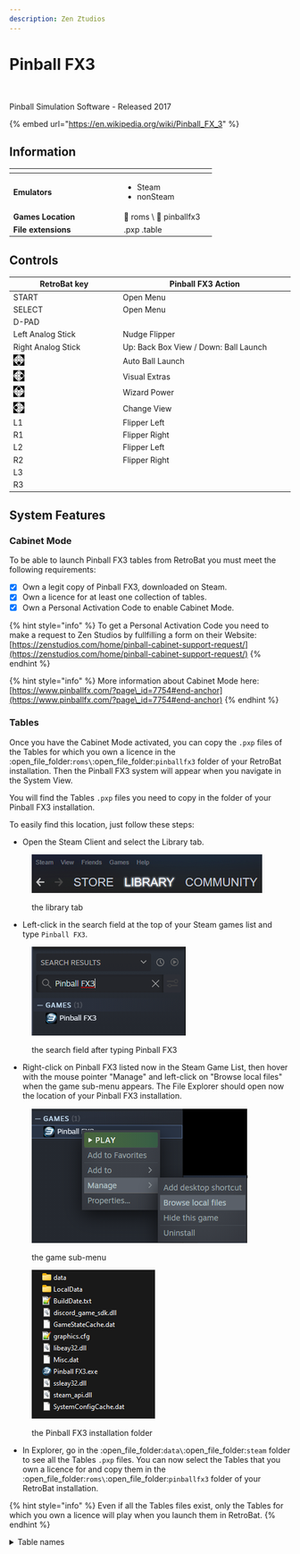```yaml
---
description: Zen Ztudios
---
```


# Pinball FX3

<div align="left">

<figure><img src="https://raw.githubusercontent.com/fabricecaruso/es-theme-carbon/55ff14aa79c95ecc70133072e6ac19fed3555b56/art/logos/pinballfx3.svg" alt=""><figcaption></figcaption></figure>

</div>

Pinball Simulation Software - Released 2017

{% embed url="https://en.wikipedia.org/wiki/Pinball_FX_3" %}

## Information

<table data-header-hidden><thead><tr><th width="184"></th><th></th><th data-hidden></th></tr></thead><tbody><tr><td><strong>Emulators</strong></td><td><ul><li>Steam</li><li>nonSteam</li></ul></td><td></td></tr><tr><td><strong>Games Location</strong></td><td><span data-gb-custom-inline data-tag="emoji" data-code="1f4c2">📂</span> roms \ <span data-gb-custom-inline data-tag="emoji" data-code="1f4c2">📂</span> pinballfx3</td><td></td></tr><tr><td><strong>File extensions</strong></td><td>.pxp .table</td><td></td></tr></tbody></table>

## Controls

<table><thead><tr><th width="258">RetroBat key</th><th width="443">Pinball FX3 Action</th></tr></thead><tbody><tr><td>START</td><td>Open Menu</td></tr><tr><td>SELECT</td><td>Open Menu</td></tr><tr><td>D-PAD</td><td></td></tr><tr><td>Left Analog Stick</td><td>Nudge Flipper</td></tr><tr><td>Right Analog Stick</td><td>Up: Back Box View / Down: Ball Launch</td></tr><tr><td><img src="../../../.gitbook/assets/image (30).png" alt="A"></td><td>Auto Ball Launch</td></tr><tr><td><img src="../../../.gitbook/assets/image (16).png" alt="B"></td><td>Visual Extras</td></tr><tr><td><img src="../../../.gitbook/assets/image (50).png" alt="" data-size="original"></td><td>Wizard Power</td></tr><tr><td><img src="../../../.gitbook/assets/image (48).png" alt="" data-size="line"></td><td>Change View</td></tr><tr><td>L1</td><td>Flipper Left</td></tr><tr><td>R1</td><td>Flipper Right</td></tr><tr><td>L2</td><td>Flipper Left</td></tr><tr><td>R2</td><td>Flipper Right</td></tr><tr><td>L3</td><td></td></tr><tr><td>R3</td><td></td></tr></tbody></table>

## System Features

### Cabinet Mode

To be able to launch Pinball FX3 tables from RetroBat you must meet the following requirements:

* [x] Own a legit copy of Pinball FX3, downloaded on Steam.
* [x] Own a licence for at least one collection of tables.
* [x] Own a Personal Activation Code to enable Cabinet Mode.

{% hint style="info" %}
To get a Personal Activation Code you need to make a request to Zen Studios by fullfilling a form on their Website:\
[https://zenstudios.com/home/pinball-cabinet-support-request/](https://zenstudios.com/home/pinball-cabinet-support-request/)
{% endhint %}

{% hint style="info" %}
More information about Cabinet Mode here:\
[https://www.pinballfx.com/?page\_id=7754#end-anchor](https://www.pinballfx.com/?page\_id=7754#end-anchor)
{% endhint %}

### Tables

Once you have the Cabinet Mode activated, you can copy the `.pxp` files of the Tables for which you own a licence in the :open\_file\_folder:`roms\`:open\_file\_folder:`pinballfx3` folder of your RetroBat installation. Then the Pinball FX3 system will appear when you navigate in the System View.

You will find the Tables `.pxp` files you need to copy in the folder of your Pinball FX3 installation.&#x20;

To easily find this location, just follow these steps:

* Open the Steam Client and select the Library tab.

<div align="left">

<figure><img src="../../../.gitbook/assets/image (37).png" alt=""><figcaption><p>the library tab</p></figcaption></figure>

</div>

* Left-click in the search field at the top of your Steam games list and type `Pinball FX3`.

<div align="left">

<figure><img src="../../../.gitbook/assets/image (9).png" alt=""><figcaption><p>the search field after typing Pinball FX3</p></figcaption></figure>

</div>

* Right-click on Pinball FX3 listed now in the Steam Game List, then hover with the mouse pointer "Manage" and left-click on "Browse local files" when the game sub-menu appears. The File Explorer should open now the location of your Pinball FX3 installation.

<div align="left">

<figure><img src="../../../.gitbook/assets/image (23).png" alt=""><figcaption><p>the game sub-menu</p></figcaption></figure>

</div>

<div align="left">

<figure><img src="../../../.gitbook/assets/image (46).png" alt=""><figcaption><p>the Pinball FX3 installation folder</p></figcaption></figure>

</div>

* In Explorer, go in the :open\_file\_folder:`data\`:open\_file\_folder:`steam` folder to see all the Tables `.pxp` files. You can now select the Tables that you own a licence for and copy them in the :open\_file\_folder:`roms\`:open\_file\_folder:`pinballfx3` folder of your RetroBat installation.

{% hint style="info" %}
Even if all the Tables files exist, only the Tables for which you own a licence will play when you launch them in RetroBat.
{% endhint %}

<details>

<summary>Table names</summary>

Aliens&#x20;

Alien\_Isolation&#x20;

Alien\_vs\_Predator&#x20;

AmericanDad&#x20;

Amusement\_Park&#x20;

Archer&#x20;

Atlantis&#x20;

BALLY\_Attack\_from\_Mars&#x20;

BALLY\_BlackRose&#x20;

BALLY\_Champion\_Pub&#x20;

BALLY\_Cirqus\_Voltaire&#x20;

BALLY\_Creature\_from\_the\_Black\_Lagoon&#x20;

BALLY\_Dr\_Dude&#x20;

BALLY\_Party\_Zone&#x20;

BALLY\_Safe\_Cracker&#x20;

BALLY\_TheatreOfMagic

&#x20;BETHESDA\_Doom&#x20;

BETHESDA\_Fallout&#x20;

BETHESDA\_Skyrim&#x20;

BioLab&#x20;

BobsBurgers&#x20;

CastleStorm&#x20;

Citadel&#x20;

EarthDefense&#x20;

Eldorado&#x20;

Excalibur&#x20;

FamilyGuy&#x20;

Hercules&#x20;

Looter&#x20;

Mars&#x20;

MARVEL\_Age\_of\_Ultron&#x20;

MARVEL\_Ant-Man&#x20;

MARVEL\_Avengers&#x20;

MARVEL\_Blade&#x20;

MARVEL\_CaptainAmerica&#x20;

MARVEL\_CivilWar&#x20;

MARVEL\_Deadpool&#x20;

MARVEL\_DrStrange&#x20;

MARVEL\_FantasticFour&#x20;

MARVEL\_FearItSelf&#x20;

MARVEL\_GhostRider&#x20;

MARVEL\_Guardians&#x20;

MARVEL\_InfinityGauntlet&#x20;

MARVEL\_IronMan&#x20;

MARVEL\_MoonKnight&#x20;

MARVEL\_MsMarvel&#x20;

MARVEL\_SpiderMan&#x20;

MARVEL\_Thor&#x20;

MARVEL\_Venom&#x20;

MARVEL\_Wolverine&#x20;

MARVEL\_WOP\_TheNextGeneration&#x20;

MARVEL\_WWH&#x20;

MARVEL\_XMen

Paranormal&#x20;

Pasha&#x20;

Portal&#x20;

RedCup1&#x20;

RedCup2&#x20;

RedCup3&#x20;

Rome&#x20;

Shaman&#x20;

SpaceBear1&#x20;

SpaceBear2&#x20;

STARWARS\_AVCO2&#x20;

STARWARS\_Boba\_Fett&#x20;

STARWARS\_CloneWars&#x20;

STARWARS\_Darth\_Vader&#x20;

STARWARS\_Droids

STARWARS\_Episode7&#x20;

STARWARS\_Episode\_4&#x20;

STARWARS\_Episode\_5&#x20;

STARWARS\_Episode\_6&#x20;

STARWARS\_Han\_Solo&#x20;

STARWARS\_LAPB&#x20;

STARWARS\_Light\_VS\_Dark&#x20;

STARWARS\_Rebels&#x20;

STARWARS\_SFA&#x20;

Tesla&#x20;

TheWalkingDead&#x20;

UNIVERSAL\_BTTF&#x20;

UNIVERSAL\_ET&#x20;

UNIVERSAL\_Jaws&#x20;

UNIVERSAL\_Jurassic\_Park&#x20;

UNIVERSAL\_Jurassic\_Theme\_Park&#x20;

UNIVERSAL\_Jurassic\_World&#x20;

V12&#x20;

Western&#x20;

WMS\_Funhouse&#x20;

WMS\_Getaway&#x20;

WMS\_Hurricane&#x20;

WMS\_Indiana\_Jones&#x20;

WMS\_Junkyard&#x20;

WMS\_Medieval\_Madness&#x20;

WMS\_Monster\_Bash&#x20;

WMS\_No\_Good\_Gofers&#x20;

WMS\_Roadshow&#x20;

WMS\_Space\_Station&#x20;

WMS\_Tales\_of\_the\_Arabian\_Nights&#x20;

WMS\_White\_Water

</details>
